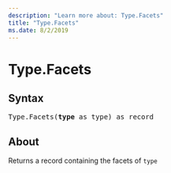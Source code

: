 ```yaml
---
description: "Learn more about: Type.Facets"
title: "Type.Facets"
ms.date: 8/2/2019
---
```

# Type.Facets

## Syntax

<pre>
Type.Facets(<b>type</b> as type) as record
</pre>
  
## About  
Returns a record containing the facets of `type`  
  
